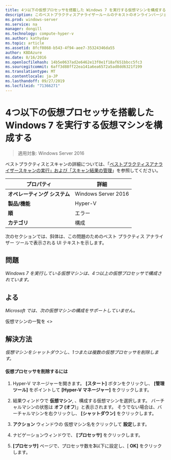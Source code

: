 ```yaml
---
title: 4つ以下の仮想プロセッサを搭載した Windows 7 を実行する仮想マシンを構成する
description: このベストプラクティスアナライザールールのテキストのオンラインバージョン。
ms.prod: windows-server
ms.service: na
manager: dongill
ms.technology: compute-hyper-v
ms.author: kathydav
ms.topic: article
ms.assetid: 8fcf0868-b543-4f94-aee7-35324346da55
author: KBDAzure
ms.date: 8/16/2016
ms.openlocfilehash: 14b5e0637ad2e6462e13f0e1f18af651bbcc5fc3
ms.sourcegitcommit: 6aff3d88ff22ea141a6ea6572a5ad8dd6321f199
ms.translationtype: MT
ms.contentlocale: ja-JP
ms.lasthandoff: 09/27/2019
ms.locfileid: "71366271"
---
```

# <a name="configure-virtual-machines-running-windows-7-with-no-more-than-4-virtual-processors"></a>4つ以下の仮想プロセッサを搭載した Windows 7 を実行する仮想マシンを構成する

>適用対象: Windows Server 2016

ベストプラクティスとスキャンの詳細については、「[ベストプラクティスアナライザースキャンの実行」および「スキャン結果の管理](https://go.microsoft.com/fwlink/p/?LinkID=223177)」を参照してください。  
  
|プロパティ|詳細|  
|-|-|  
|**オペレーティング システム**|Windows Server 2016|  
|**製品/機能**|Hyper-V|  
|**順**|エラー|  
|**カテゴリ**|構成|  
  
次のセクションでは、斜体は、この問題のためのベスト プラクティス アナライザー ツールで表示される UI テキストを示します。  
  
## <a name="issue"></a>**問題**  
*Windows 7 を実行している仮想マシンは、4つ以上の仮想プロセッサで構成されています。*  
  
## <a name="impact"></a>**よる**  
*Microsoft では、次の仮想マシンの構成をサポートしていません。*  
  
仮想マシンの一覧を \<>  
  
## <a name="resolution"></a>**解決方法**  
*仮想マシンをシャットダウンし、1つまたは複数の仮想プロセッサを削除します。*  
  
#### <a name="to-remove-virtual-processors"></a>仮想プロセッサを削除するには  
  
1.  Hyper-V マネージャーを開きます。 **[スタート]** ボタンをクリックし、 **[管理ツール]** をポイントして **[Hyper-V マネージャー]** をクリックします。  
  
2.  結果ウィンドウで  **仮想マシン**, 、構成する仮想マシンを選択します。 バーチャルマシンの状態は **オフ (オフ**)」と表示されます。 そうでない場合は、バーチャルマシンを右クリックし、 **[シャットダウン]** をクリックします。  
  
3.  **アクション** ウィンドウの 仮想マシン名をクリックして **設定**します。  
  
4.  ナビゲーションウィンドウで、 **[プロセッサ]** をクリックします。  
  
5.  **[プロセッサ]** ページで、プロセッサ数を**3**以下に設定し、[ **OK]** をクリックします。  
  


